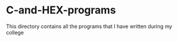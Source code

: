 # C-and-HEX-programs
This directory contains all the programs that I have written during my college 
